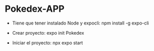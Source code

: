# Pokedex-APP

- Tiene que tener instalado Node y expocli:
  npm install -g expo-cli

- Crear proyecto: expo init Pokedex

- Iniciar el proyecto: npx expo start
